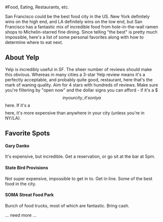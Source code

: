 #Food, Eating, Restaurants, etc.

San Francisco could be the best food city in the US. New York definitely wins on the high end, and LA definitely wins on the low end, but San Francisco has a fantastic mix of incredible food from hole-in-the-wall ramen shops to Michelin-starred fine dining. Since telling "the best" is pretty much impossible, here's a list of some personal favorites along with how to determine where to eat next.

## About Yelp
Yelp is incredibly useful in SF. The sheer number of reviews should make this obvious. Whereas in many cities a 3-star Yelp review means it's a perfectly acceptable, and probably quite good, restaurant, here that's the mark of waning quality. Aim for 4 stars with hundreds of reviews. Make sure you're filtering by "open now" and the dollar signs you can afford - if it's a $$$ in your city, it's only a $$ here. If it's a $$$$ here, it's more expensive than anywhere in your city (unless you're in NY/LA). 

## Favorite Spots

#### Gary Danko
It's expensive, but incredible. Get a reservation, or go sit at the bar at 5pm.

#### State Bird Provisions
Not super expensive, impossible to get in to. Get in line. Some of the best food in the city.

#### SOMA Streat Food Park
Bunch of food trucks, most of which are fantastic. Bring cash.

... need more ...
